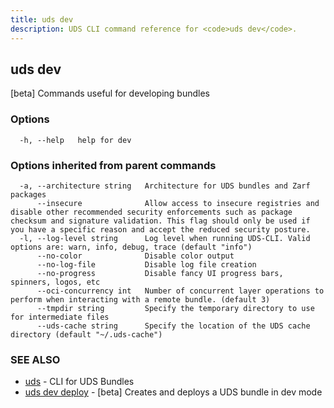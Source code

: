 ```yaml
---
title: uds dev
description: UDS CLI command reference for <code>uds dev</code>.
---
```

## uds dev

[beta] Commands useful for developing bundles

### Options

```
  -h, --help   help for dev
```

### Options inherited from parent commands

```
  -a, --architecture string   Architecture for UDS bundles and Zarf packages
      --insecure              Allow access to insecure registries and disable other recommended security enforcements such as package checksum and signature validation. This flag should only be used if you have a specific reason and accept the reduced security posture.
  -l, --log-level string      Log level when running UDS-CLI. Valid options are: warn, info, debug, trace (default "info")
      --no-color              Disable color output
      --no-log-file           Disable log file creation
      --no-progress           Disable fancy UI progress bars, spinners, logos, etc
      --oci-concurrency int   Number of concurrent layer operations to perform when interacting with a remote bundle. (default 3)
      --tmpdir string         Specify the temporary directory to use for intermediate files
      --uds-cache string      Specify the location of the UDS cache directory (default "~/.uds-cache")
```

### SEE ALSO

* [uds](/reference/cli/commands/uds/)	 - CLI for UDS Bundles
* [uds dev deploy](/reference/cli/commands/uds_dev_deploy/)	 - [beta] Creates and deploys a UDS bundle in dev mode


